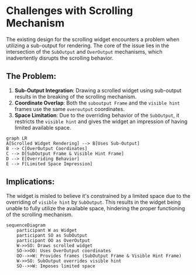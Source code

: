 # Challenges with Scrolling Mechanism
The existing design for the scrolling widget encounters a problem when utilizing a sub-output for rendering. The core of the issue lies in the intersection of the `SubOutput` and `OverOutput` mechanisms, which inadvertently disrupts the scrolling behavior.

## The Problem:
1. **Sub-Output Integration**: Drawing a scrolled widget using sub-output results in the breaking of the scrolling mechanism.
2. **Coordinate Overlap**: Both the `suboutput Frame` and the `visible hint` frames use the same `overoutput` coordinates.
3. **Space Limitation**: Due to the overriding behavior of the `SubOutput`, it restricts the `visible hint` and gives the widget an impression of having limited available space.

```mermaid
graph LR
A[Scrolled Widget Rendering] --> B[Uses Sub-Output]
B --> C[OverOutput Coordinates]
C --> D[SubOutput Frame & Visible Hint Frame]
D --> E[Overriding Behavior]
E --> F[Limited Space Impression]
```

## Implications:
The widget is misled to believe it's constrained by a limited space due to the overriding of `visible hint` by `SubOutput`. This results in the widget being unable to fully utilize the available space, hindering the proper functioning of the scrolling mechanism.

```mermaid
sequenceDiagram
    participant W as Widget
    participant SO as SubOutput
    participant OO as OverOutput
    W->>SO: Draws scrolled widget
    SO->>OO: Uses OverOutput coordinates
    OO-->>W: Provides frames (SubOutput Frame & Visible Hint Frame)
    W->>SO: SubOutput overrides visible hint
    SO-->>W: Imposes limited space
```